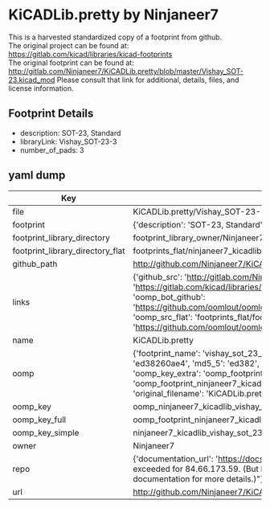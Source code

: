 # KiCADLib.pretty by Ninjaneer7  
This is a harvested standardized copy of a footprint from github.  
The original project can be found at:  
https://gitlab.com/kicad/libraries/kicad-footprints  
The original footprint can be found at:
http://gitlab.com/Ninjaneer7/KiCADLib.pretty/blob/master/Vishay_SOT-23.kicad_mod
Please consult that link for additional, details, files, and license information.  
## Footprint Details
* description: SOT-23, Standard  
* libraryLink: Vishay_SOT-23-3  
* number_of_pads: 3  
## yaml dump  
| Key | Value |  
| --- | --- |  
| file | KiCADLib.pretty/Vishay_SOT-23-3.kicad_mod |  
| footprint | {'description': 'SOT-23, Standard', 'libraryLink': 'Vishay_SOT-23-3', 'number_of_pads': 3} |  
| footprint_library_directory | footprint_library_owner/Ninjaneer7_KiCADLib.pretty |  
| footprint_library_directory_flat | footprints_flat/ninjaneer7_kicadlib_vishay_sot_23_3/working |  
| github_path | http://github.com/Ninjaneer7/KiCADLib.pretty/blob/master/Vishay_SOT-23-3.kicad_mod |  
| links | {'github_src': 'http://gitlab.com/Ninjaneer7/KiCADLib.pretty/blob/master/Vishay_SOT-23.kicad_mod', 'github_src_repo': 'https://gitlab.com/kicad/libraries/kicad-footprints', 'oomp_bot': 'footprints/ninjaneer7_kicadlib_vishay_sot_23_3/working', 'oomp_bot_github': 'https://github.com/oomlout/oomlout_oomp_footprint_bot/tree/main/footprints/ninjaneer7_kicadlib_vishay_sot_23_3/working', 'oomp_src_flat': 'footprints_flat/footprints_flat/ninjaneer7_kicadlib_vishay_sot_23_3/working', 'oomp_src_flat_github': 'https://github.com/oomlout/oomlout_oomp_footprint_src/tree/main/footprints_flat/ninjaneer7_kicadlib_vishay_sot_23_3/working'} |  
| name | KiCADLib.pretty |  
| oomp | {'footprint_name': 'vishay_sot_23_3', 'library_name': 'kicadlib', 'md5': 'ed38260ae48b73d2c3ee8433c65cd3d6', 'md5_10': 'ed38260ae4', 'md5_5': 'ed382', 'md5_6': 'ed3826', 'oomp_key': 'oomp_ninjaneer7_kicadlib_vishay_sot_23_3', 'oomp_key_extra': 'oomp_footprint_ninjaneer7_kicadlib_vishay_sot_23_3', 'oomp_key_full': 'oomp_footprint_ninjaneer7_kicadlib_vishay_sot_23_3_ed3826', 'oomp_key_simple': 'ninjaneer7_kicadlib_vishay_sot_23_3', 'original_filename': 'KiCADLib.pretty/Vishay_SOT-23-3.kicad_mod', 'owner_name': 'ninjaneer7'} |  
| oomp_key | oomp_ninjaneer7_kicadlib_vishay_sot_23_3 |  
| oomp_key_full | oomp_footprint_ninjaneer7_kicadlib_vishay_sot_23_3 |  
| oomp_key_simple | ninjaneer7_kicadlib_vishay_sot_23_3 |  
| owner | Ninjaneer7 |  
| repo | {'documentation_url': 'https://docs.github.com/rest/overview/resources-in-the-rest-api#rate-limiting', 'message': "API rate limit exceeded for 84.66.173.59. (But here's the good news: Authenticated requests get a higher rate limit. Check out the documentation for more details.)"} |  
| url | http://github.com/Ninjaneer7/KiCADLib.pretty |  

